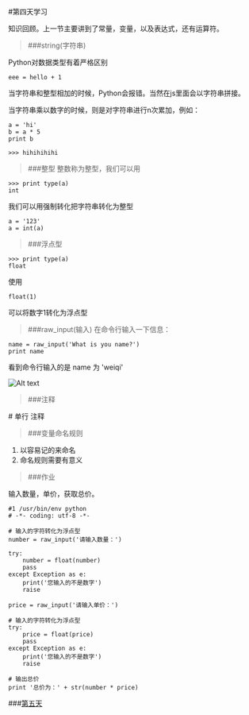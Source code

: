 #第四天学习

知识回顾。上一节主要讲到了常量，变量，以及表达式，还有运算符。

> ###string(字符串)

Python对数据类型有着严格区别

`eee = hello + 1`

当字符串和整型相加的时候，Python会报错。当然在js里面会以字符串拼接。

当字符串乘以数字的时候，则是对字符串进行n次累加，例如：

```
a = 'hi'
b = a * 5
print b

>>> hihihihihi
```

> ###整型
整数称为整型，我们可以用

```
>>> print type(a)
int
```

我们可以用强制转化把字符串转化为整型

```
a = '123'
a = int(a)
```

> ###浮点型

```
>>> print type(a)
float
```

使用

`float(1)`

可以将数字1转化为浮点型

> ###raw_input(输入)
在命令行输入一下信息：

```
name = raw_input('What is you name?')
print name
```

看到命令行输入的是 name 为 'weiqi'

![Alt text](https://github.com/weizongqi1990/learn_python/blob/master/2016-04-06%2021:30/raw_input.png?raw=true)

> ###注释

\# 单行 注释

> ###变量命名规则

1. 以容易记的来命名
2. 命名规则需要有意义

> ###作业

输入数量，单价，获取总价。

```
#1 /usr/bin/env python
# -*- coding: utf-8 -*-

# 输入的字符转化为浮点型
number = raw_input('请输入数量：')

try:
    number = float(number)
    pass
except Exception as e:
    print('您输入的不是数字')
    raise

price = raw_input('请输入单价：')

# 输入的字符转化为浮点型
try:
    price = float(price)
    pass
except Exception as e:
    print('您输入的不是数字')
    raise

# 输出总价
print '总价为：' + str(number * price)

```

###[第五天](https://github.com/weizongqi1990/learn_python/blob/master/2016-04-10%2021:20/2016-04-10%2021:20.md)
